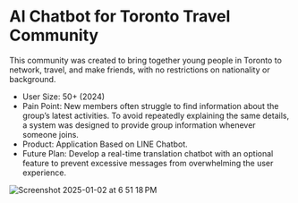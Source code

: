 # AI Chatbot for Toronto Travel Community
This community was created to bring together young people in Toronto to network, travel, and make friends, with no restrictions on nationality or background.

- User Size: 50+ (2024)
- Pain Point: New members often struggle to find information about the group’s latest activities. To avoid repeatedly explaining the same details, a system was designed to provide group information whenever someone joins.
- Product: Application Based on LINE Chatbot.
- Future Plan: Develop a real-time translation chatbot with an optional feature to prevent excessive messages from overwhelming the user experience.

![Screenshot 2025-01-02 at 6 51 18 PM](https://github.com/user-attachments/assets/76b062f9-ba7b-4b4f-9d50-21c36723b0ac)
